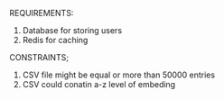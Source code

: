 REQUIREMENTS:
1. Database for storing users
2. Redis for caching

CONSTRAINTS;
1. CSV file might be equal or more than 50000 entries
2. CSV could conatin a-z level of embeding
